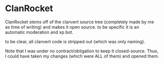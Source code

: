 # ClanRocket
ClanRocket stems off of the clanvert source tree (completely made by me as time of writing) and makes it open source. to be specific it is an automatic moderation and xp bot.

to be clear, all clanvert code is stripped out (which was only naming).

Note that I was under no contract/obligation to keep it closed-source. Thus, I could have taken my changes (which were ALL of them) and opened them.
